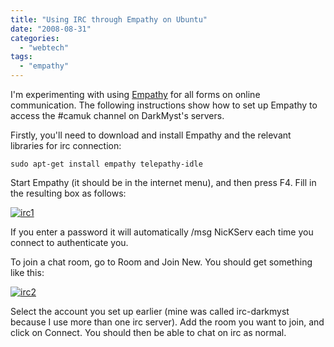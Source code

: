 ```yaml
---
title: "Using IRC through Empathy on Ubuntu"
date: "2008-08-31"
categories: 
  - "webtech"
tags: 
  - "empathy"
---
```


I'm experimenting with using [Empathy](http://live.gnome.org/Empathy) for all forms on online communication. The following instructions show how to set up Empathy to access the #camuk channel on DarkMyst's servers.

Firstly, you'll need to download and install Empathy and the relevant libraries for irc connection:

`sudo apt-get install empathy telepathy-idle`

Start Empathy (it should be in the internet menu), and then press F4. Fill in the resulting box as follows:

 [![irc1](http://slave27.local/andy/wp-content/uploads/sites/2/2008/08/irc1-1-300x148.png "irc1")](http://slave27.local/andy/wp-content/uploads/sites/2/2008/08/irc1-11.png) 

If you enter a password it will automatically /msg NicKServ each time you connect to authenticate you.

To join a chat room, go to Room and Join New. You should get something like this:

 [![irc2](http://slave27.local/andy/wp-content/uploads/sites/2/2008/08/irc2-1-275x300.png "irc2")](http://slave27.local/andy/wp-content/uploads/sites/2/2008/08/irc2-11.png) 

Select the account you set up earlier (mine was called irc-darkmyst because I use more than one irc server). Add the room you want to join, and click on Connect. You should then be able to chat on irc as normal.
